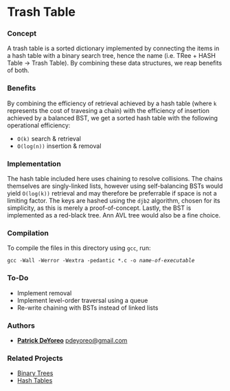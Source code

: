 # Trash Table

### Concept

A trash table is a sorted dictionary implemented by connecting the items in a hash table with a binary search tree,
hence the name (i.e. TRee + HASH Table -> Trash Table). By combining these data structures, we reap benefits of both.

### Benefits

By combining the efficiency of retrieval achieved by a hash table (where `k` represents the cost of travesing a chain) with
the efficiency of insertion achieved by a balanced BST, we get a sorted hash table with the following operational efficiency:
- `O(k)` search & retrieval
- `O(log(n))` insertion & removal

### Implementation

The hash table included here uses chaining to resolve collisions. The chains themselves are singly-linked lists, however
using self-balancing BSTs would yield `O(log(k))` retrieval and may therefore be preferrable if space is not a limiting
factor. The keys are hashed using the `djb2` algorithm, chosen for its simplicity, as this is merely a proof-of-concept.
Lastly, the BST is implemented as a red-black tree. Ann AVL tree would also be a fine choice.

### Compilation

To compile the files in this directory using `gcc`, run:

```gcc -Wall -Werror -Wextra -pedantic *.c -o ```_`name-of-executable`_

### To-Do

- Implement removal
- Implement level-order traversal using a queue
- Re-write chaining with BSTs instead of linked lists

### Authors

- __[Patrick DeYoreo](https://github.com/patrickdeyoreo/)__ <pdeyoreo@gmail.com>

### Related Projects

- [Binary Trees](https://github.com/patrickdeyoreo/holbertonschool-low_level_programming/tree/master/0x1D-binary_trees)
- [Hash Tables](https://github.com/patrickdeyoreo/holbertonschool-low_level_programming/tree/master/0x1A-hash_tables)
